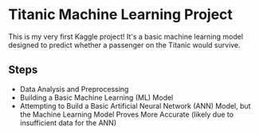 # Titanic Machine Learning Project

This is my very first Kaggle project! It's a basic machine learning model designed to predict whether a passenger on the Titanic would survive.

## Steps

- Data Analysis and Preprocessing
- Building a Basic Machine Learning (ML) Model
- Attempting to Build a Basic Artificial Neural Network (ANN) Model, but the Machine Learning Model Proves More Accurate (likely due to insufficient data for the ANN)